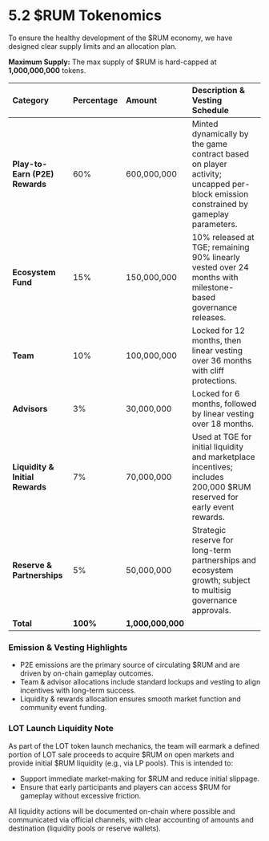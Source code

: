 
# 5.2 $RUM Tokenomics

<!-- Publication styles -->
<link rel="stylesheet" href="../assets/styles.css">

To ensure the healthy development of the $RUM economy, we have designed clear supply limits and an allocation plan.


**Maximum Supply:** The max supply of $RUM is hard-capped at **1,000,000,000** tokens.

| Category | Percentage | Amount | Description & Vesting Schedule |
| :--- | :--- | :--- | :--- |
| **Play-to-Earn (P2E) Rewards** | 60% | 600,000,000 | Minted dynamically by the game contract based on player activity; uncapped per-block emission constrained by gameplay parameters. |
| **Ecosystem Fund** | 15% | 150,000,000 | 10% released at TGE; remaining 90% linearly vested over 24 months with milestone-based governance releases. |
| **Team** | 10% | 100,000,000 | Locked for 12 months, then linear vesting over 36 months with cliff protections. |
| **Advisors** | 3% | 30,000,000 | Locked for 6 months, followed by linear vesting over 18 months. |
| **Liquidity & Initial Rewards** | 7% | 70,000,000 | Used at TGE for initial liquidity and marketplace incentives; includes 200,000 $RUM reserved for early event rewards. |
| **Reserve & Partnerships** | 5% | 50,000,000 | Strategic reserve for long-term partnerships and ecosystem growth; subject to multisig governance approvals. |
| **Total** | **100%** | **1,000,000,000** | |

### Emission & Vesting Highlights

- P2E emissions are the primary source of circulating $RUM and are driven by on-chain gameplay outcomes.
- Team & advisor allocations include standard lockups and vesting to align incentives with long-term success.
- Liquidity & rewards allocation ensures smooth market function and community event funding.

### LOT Launch Liquidity Note

As part of the LOT token launch mechanics, the team will earmark a defined portion of LOT sale proceeds to acquire $RUM on open markets and provide initial $RUM liquidity (e.g., via LP pools). This is intended to:
- Support immediate market-making for $RUM and reduce initial slippage.
- Ensure that early participants and players can access $RUM for gameplay without excessive friction.

All liquidity actions will be documented on-chain where possible and communicated via official channels, with clear accounting of amounts and destination (liquidity pools or reserve wallets).

</div>
